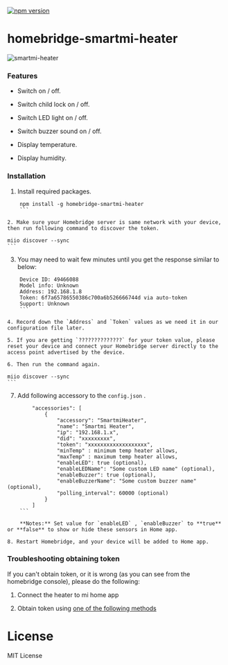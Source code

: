 [![npm version](https://badge.fury.io/js/homebridge-smartmi-heater.svg)](https://badge.fury.io/js/homebridge-smartmi-heater)

# homebridge-smartmi-heater

![smartmi-heater](https://i2.wp.com/www.deecomtech.com/wp-content/uploads/2019/12/9486-hqiusp.jpg)

### Features

* Switch on / off.

* Switch child lock on / off.

* Switch LED light on / off.

* Switch buzzer sound on / off.

* Display temperature.

* Display humidity.


### Installation

1. Install required packages.

``` 
	npm install -g homebridge-smartmi-heater
	```

2. Make sure your Homebridge server is same network with your device, then run following command to discover the token.

``` 
	miio discover --sync
	```

3. You may need to wait few minutes until you get the response similar to below:

``` 
	Device ID: 49466088
	Model info: Unknown
	Address: 192.168.1.8
	Token: 6f7a65786550386c700a6b526666744d via auto-token
	Support: Unknown
	```

4. Record down the `Address` and `Token` values as we need it in our configuration file later.

5. If you are getting `??????????????` for your token value, please reset your device and connect your Homebridge server directly to the access point advertised by the device.

6. Then run the command again.

``` 
	miio discover --sync
	```

7. Add following accessory to the `config.json` .

``` 
		"accessories": [
			{
				"accessory": "SmartmiHeater",
				"name": "Smartmi Heater",
				"ip": "192.168.1.x",
				"did": "xxxxxxxxx",
				"token": "xxxxxxxxxxxxxxxxxxx",		
				"minTemp" : minimum temp heater allows,
				"maxTemp" : maximum temp heater allows,
			    "enableLED": true (optional),
				"enableLEDName": "Some custom LED name" (optional),
				"enableBuzzer": true (optional),
				"enableBuzzerName": "Some custom buzzer name" (optional),								
				"polling_interval": 60000 (optional)
			}
		]
	```

	**Notes:** Set value for `enableLED` , `enableBuzzer` to **true** or **false** to show or hide these sensors in Home app.

8. Restart Homebridge, and your device will be added to Home app.

``` 
### Troubleshooting obtaining token

If you can't obtain token, or it is wrong (as you can see from the homebridge console), please do the following:

1. Connect the heater to mi home app

2. Obtain token using [one of the following methods](https://github.com/Maxmudjon/com.xiaomi-miio/blob/master/docs/obtain_token.md)

# License

MIT License
